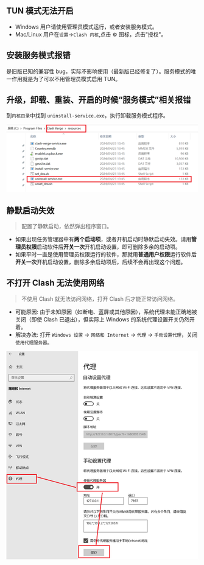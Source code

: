 ## TUN 模式无法开启

- Windows 用户请使用管理员模式运行，或者安装服务模式。
- Mac/Linux 用户在`设置`->`Clash 内核`,点击 ⚙️ 图标，点击"授权"。

## 安装服务模式报错

是旧版已知的兼容性 bug，实际不影响使用（最新版已经修复了）。服务模式的唯一作用就是为了可以不用管理员模式启用 TUN。

## 升级，卸载、重装、开启的时候“服务模式”相关报错

到`内核目录`中找到 `uninstall-service.exe`，执行卸载服务模式程序。

![uninstall-service](../assets/faq/service/uninstall-service.png)

## 静默启动失效

> 配置了静默启动，依然弹出程序窗口。

- 如果出现任务管理器中有**两个启动项**，或者开机启动时静默启动失效。请用**管理员权限**启动软件后**开关一次**开机启动设置，即可删除多余的启动项。
- 如果平时一直是使用管理员权限运行的软件，那就用**普通用户权限**运行软件后**开关一次**开机启动设置，删除多余启动项后，后续不会再出现这个问题。

## 不打开 Clash 无法使用网络

> 不使用 Clash 就无法访问网络，打开 Clash 后才能正常访问网络。

- 可能原因: 由于未知原因（如断电、蓝屏或其他原因），系统代理未能正确地被关闭（即使 Clash 已退出），但实际上 Windows 的系统代理设置开关仍然开着。
- 解决办法: 打开 `Windows 设置` -> `网络和 Internet` -> `代理` -> `手动设置代理`，关闭 `使用代理服务器`。

![关闭系统代理](../assets/faq/service/close_system_proxy.png)
